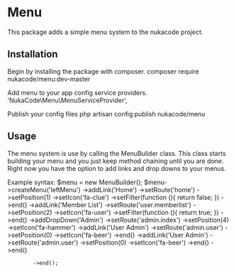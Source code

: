 # Menu

This package adds a simple menu system to the nukacode project.

## Installation

Begin by installing the package with composer.
	composer require nukacode/menu:dev-master

Add menu to your app config service providers.
	'NukaCode\Menu\MenuServiceProvider',

Publish your config files
	php artisan config:publish nukacode/menu

## Usage

The menu system is use by calling the MenuBulider class.
This class starts building your menu and you just keep method chaining until you are done.
Right now you have the option to add links and drop downs to your menus.

Example syntax:
	$menu = new MenuBuilder();
        $menu->createMenu('leftMenu')
            ->addLink('Home')
                ->setRoute('home')
                ->setPosition(1)
                ->setIcon('fa-clue')
                ->setFilter(function (){
                    return false;
                })
                ->end()
            ->addLink('Member List')
                ->setRoute('user.memberlist')
                ->setPosition(2)
                ->setIcon('fa-user')
                ->setFilter(function (){
                    return true;
                })
                ->end()
            ->addDropDown('Admin')
                ->setRoute('admin.index')
                ->setPosition(4)
                ->setIcon('fa-hammer')
                ->addLink('User Admin')
                    ->setRoute('admin.user')
                    ->setPosition(0)
                    ->setIcon('fa-beer')
                    ->end()
                ->addLink('User Admin')
                    ->setRoute('admin.user')
                    ->setPosition(0)
                    ->setIcon('fa-beer')
                    ->end()
                ->end()

            ->end();
